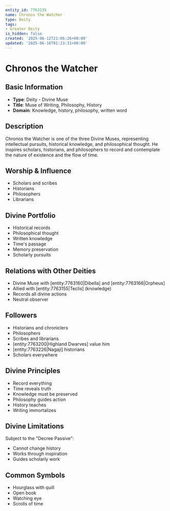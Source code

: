 ```yaml
---
entity_id: 7763135
name: Chronos the Watcher
type: Deity
tags:
- Greater Deity
is_hidden: false
created: '2025-06-12T21:06:26+00:00'
updated: '2025-06-16T01:23:31+00:00'
---
```


# Chronos the Watcher

## Basic Information

- **Type**: Deity - Divine Muse
- **Title**: Muse of Writing, Philosophy, History
- **Domain**: Knowledge, history, philosophy, written word

## Description

Chronos the Watcher is one of the three Divine Muses, representing intellectual pursuits, historical knowledge, and philosophical thought. He inspires scholars, historians, and philosophers to record and contemplate the nature of existence and the flow of time.

## Worship & Influence

- Scholars and scribes
- Historians
- Philosophers
- Librarians

## Divine Portfolio

- Historical records
- Philosophical thought
- Written knowledge
- Time's passage
- Memory preservation
- Scholarly pursuits

## Relations with Other Deities

- Divine Muse with [entity:7763160|Dibella] and [entity:7763166|Orpheus]
- Allied with [entity:7763155|Teclis] (knowledge)
- Records all divine actions
- Neutral observer

## Followers

- Historians and chroniclers
- Philosophers
- Scribes and librarians
- [entity:7763200|Highland Dwarves] value him
- [entity:7763226|Nagaji] historians
- Scholars everywhere

## Divine Principles

- Record everything
- Time reveals truth
- Knowledge must be preserved
- Philosophy guides action
- History teaches
- Writing immortalizes

## Divine Limitations

Subject to the "Decree Passive":

- Cannot change history
- Works through inspiration
- Guides scholarly work

## Common Symbols

- Hourglass with quill
- Open book
- Watching eye
- Scrolls of time